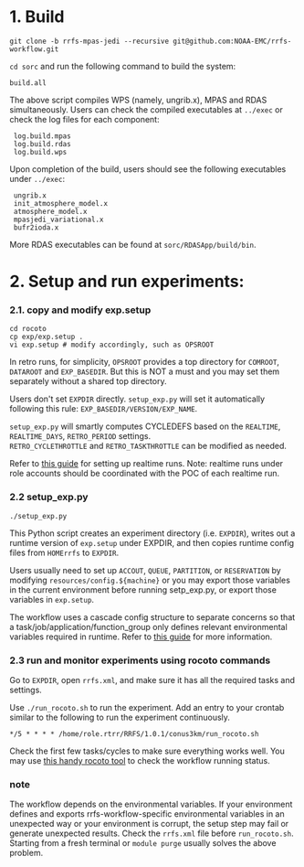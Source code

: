 # 1. Build
`git clone -b rrfs-mpas-jedi --recursive git@github.com:NOAA-EMC/rrfs-workflow.git`

`cd sorc` and run the following command to build the system:
```
build.all
```

The above script compiles WPS (namely, ungrib.x), MPAS and RDAS simultaneously. Users can check the compiled executables at `../exec` or check the log files for each component:
```
 log.build.mpas
 log.build.rdas
 log.build.wps
```

Upon completion of the build, users should see the following executables under `../exec`:
```
 ungrib.x
 init_atmosphere_model.x
 atmosphere_model.x
 mpasjedi_variational.x
 bufr2ioda.x
```

More RDAS executables can be found at `sorc/RDASApp/build/bin`.


# 2. Setup and run experiments:
### 2.1. copy and modify exp.setup
```
cd rocoto
cp exp/exp.setup .
vi exp.setup # modify accordingly, such as OPSROOT
```
In retro runs, for simplicity, `OPSROOT` provides a top directory for `COMROOT`, `DATAROOT` and `EXP_BASEDIR`. But this is NOT a must and you may set them separately without a shared top directory.
    
Users don't set `EXPDIR` directly. `setup_exp.py` will set it automatically following this rule: `EXP_BASEDIR/VERSION/EXP_NAME`.     
   
`setup_exp.py` will smartly computes CYCLEDEFS based on the `REALTIME`, `REALTIME_DAYS`, `RETRO_PERIOD` settings.  
`RETRO_CYCLETHROTTLE` and `RETRO_TASKTHROTTLE` can be modified as needed.

Refer to [this guide](https://github.com/NOAA-EMC/rrfs-workflow/wiki/deploy-a-realtime-run-in-Jet) for setting up realtime runs. Note: realtime runs under role accounts should be coordinated with the POC of each realtime run.

### 2.2 setup_exp.py
```
./setup_exp.py
```   
    
This Python script creates an experiment directory (i.e. `EXPDIR`), writes out a runtime version of `exp.setup` under EXPDIR, and  then copies runtime config files from `HOMErrfs` to `EXPDIR`.
       
Users usually need to set up `ACCOUT`, `QUEUE`, `PARTITION`, or `RESERVATION` by modifying `resources/config.${machine}` or you may export those variables in the current environment before running setp_exp.py, or export those variables in `exp.setup`.  
    
The workflow uses a cascade config structure to separate concerns so that a task/job/application/function_group only defines relevant environmental variables required in runtime. Refer to [this guide](https://github.com/NOAA-EMC/rrfs-workflow/wiki/The-cascade-config-structure) for more information.

### 2.3 run and monitor experiments using rocoto commands

Go to `EXPDIR`, open `rrfs.xml`, and make sure it has all the required tasks and settings.
    
Use `./run_rocoto.sh` to run the experiment. Add an entry to your crontab similar to the following to run the experiment continuously.
```
*/5 * * * * /home/role.rtrr/RRFS/1.0.1/conus3km/run_rocoto.sh
```
Check the first few tasks/cycles to make sure everything works well. You may use [this handy rocoto tool](https://github.com/rrfsx/qrocoto/wiki/qrocoto) to check the workflow running status.

### note
The workflow depends on the environmental variables. If your environment defines and exports rrfs-workflow-specific environmental variables in an unexpected way or your environment is corrupt, the setup step may fail or generate unexpected results. Check the `rrfs.xml` file before `run_rocoto.sh`. Starting from a fresh terminal or `module purge` usually solves the above problem.


